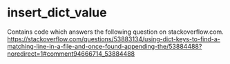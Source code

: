 # insert_dict_value

Contains code which answers the following question on stackoverflow.com. https://stackoverflow.com/questions/53883134/using-dict-keys-to-find-a-matching-line-in-a-file-and-once-found-appending-the/53884488?noredirect=1#comment94666714_53884488
